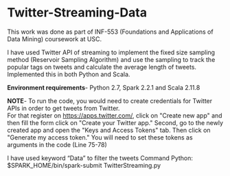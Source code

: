 # Twitter-Streaming-Data

This work was done as part of INF-553 (Foundations and Applications of Data Mining) coursework at USC.

I have used Twitter API of streaming to implement the fixed size sampling method (Reservoir Sampling Algorithm) and use the sampling to track the popular tags on tweets and calculate the average length of tweets. Implemented this in both Python and Scala.

<b>Environment requirements</b>-
Python 2.7, Spark 2.2.1 and Scala 2.11.8 

<b>NOTE</b>-
To run the code, you would need to create credentials for Twitter APIs in order to get tweets from Twitter. <br/>
For that register on https://apps.twitter.com/, click on "Create new app" and then fill the form click on "Create your
Twitter app." Second, go to the newly created app and open the "Keys and Access Tokens" tab. Then click on "Generate my access token." You will need to set these tokens as arguments in the code (Line 75-78)

I have used keyword “Data” to filter the tweets
Command Python: $SPARK_HOME/bin/spark-submit TwitterStreaming.py

